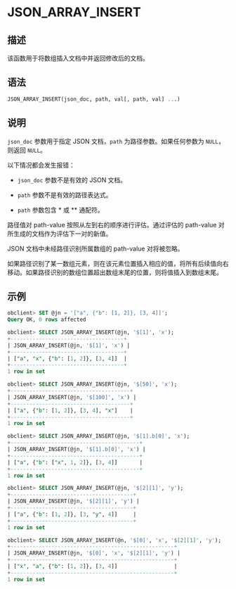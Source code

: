 JSON_ARRAY_INSERT
======================================



描述
-----------------------

该函数用于将数组插入文档中并返回修改后的文档。

语法
-----------------------

```sql
JSON_ARRAY_INSERT(json_doc, path, val[, path, val] ...)
```



说明
-----------------------

`json_doc` 参数用于指定 JSON 文档，`path` 为路径参数。如果任何参数为 `NULL`，则返回 `NULL`。

以下情况都会发生报错：

* `json_doc` 参数不是有效的 JSON 文档。



* `path` 参数不是有效的路径表达式。



* `path` 参数包含 \* 或 \*\* 通配符。






路径值对 path-value 按照从左到右的顺序进行评估。通过评估的 path-value 对所生成的文档作为评估下一对的新值。

JSON 文档中未经路径识别所属数组的 path-value 对将被忽略。

如果路径识别了某一数组元素，则在该元素位置插入相应的值，将所有后续值向右移动。如果路径识别的数组位置超出数组末尾的位置，则将值插入到数组末尾。

示例
-----------------------

```sql
obclient> SET @jn = '["a", {"b": [1, 2]}, [3, 4]]';
Query OK, 0 rows affected

obclient> SELECT JSON_ARRAY_INSERT(@jn, '$[1]', 'x');
+------------------------------------+
| JSON_ARRAY_INSERT(@jn, '$[1]', 'x') |
+------------------------------------+
| ["a", "x", {"b": [1, 2]}, [3, 4]]  |
+------------------------------------+
1 row in set 

obclient> SELECT JSON_ARRAY_INSERT(@jn, '$[50]', 'x');
+--------------------------------------+
| JSON_ARRAY_INSERT(@jn, '$[100]', 'x') |
+--------------------------------------+
| ["a", {"b": [1, 2]}, [3, 4], "x"]    |
+--------------------------------------+
1 row in set 

obclient> SELECT JSON_ARRAY_INSERT(@jn, '$[1].b[0]', 'x');
+-----------------------------------------+
| JSON_ARRAY_INSERT(@jn, '$[1].b[0]', 'x') |
+-----------------------------------------+
| ["a", {"b": ["x", 1, 2]}, [3, 4]]       |
+-----------------------------------------+
1 row in set 

obclient> SELECT JSON_ARRAY_INSERT(@jn, '$[2][1]', 'y');
+---------------------------------------+
| JSON_ARRAY_INSERT(@jn, '$[2][1]', 'y') |
+---------------------------------------+
| ["a", {"b": [1, 2]}, [3, "y", 4]]     |
+---------------------------------------+
1 row in set

obclient> SELECT JSON_ARRAY_INSERT(@n, '$[0]', 'x', '$[2][1]', 'y');
+----------------------------------------------------+
| JSON_ARRAY_INSERT(@jn, '$[0]', 'x', '$[2][1]', 'y') |
+----------------------------------------------------+
| ["x", "a", {"b": [1, 2]}, [3, 4]]                  |
+----------------------------------------------------+
1 row in set
```
